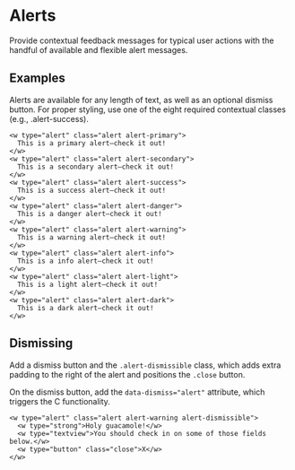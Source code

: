 # Alerts

Provide contextual feedback messages for typical user actions with the handful of available and flexible alert messages.

## Examples

Alerts are available for any length of text, as well as an optional dismiss button. For proper styling, use one of the eight required contextual classes (e.g., .alert-success).

``` alerts-demo-xml
<w type="alert" class="alert alert-primary">
  This is a primary alert—check it out!
</w>
<w type="alert" class="alert alert-secondary">
  This is a secondary alert—check it out!
</w>
<w type="alert" class="alert alert-success">
  This is a success alert—check it out!
</w>
<w type="alert" class="alert alert-danger">
  This is a danger alert—check it out!
</w>
<w type="alert" class="alert alert-warning">
  This is a warning alert—check it out!
</w>
<w type="alert" class="alert alert-info">
  This is a info alert—check it out!
</w>
<w type="alert" class="alert alert-light">
  This is a light alert—check it out!
</w>
<w type="alert" class="alert alert-dark">
  This is a dark alert—check it out!
</w>
```

## Dismissing

Add a dismiss button and the `.alert-dismissible` class, which adds extra padding to the right of the alert and positions the `.close` button.

On the dismiss button, add the `data-dismiss="alert"` attribute, which triggers the C functionality.

``` alerts-demo-xml
<w type="alert" class="alert alert-warning alert-dismissible">
  <w type="strong">Holy guacamole!</w>
  <w type="textview">You should check in on some of those fields below.</w>
  <w type="button" class="close">X</w>
</w>
```
